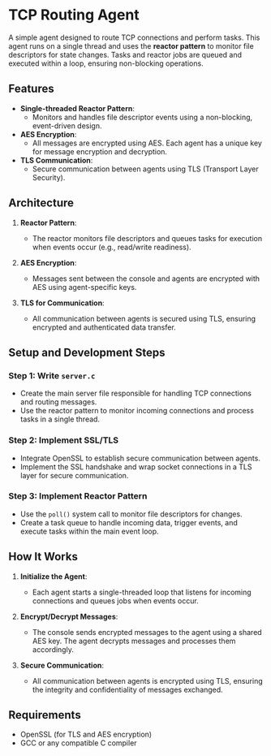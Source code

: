 # TCP Routing Agent

A simple agent designed to route TCP connections and perform tasks. This agent runs on a single thread and uses the **reactor pattern** to monitor file descriptors for state changes. Tasks and reactor jobs are queued and executed within a loop, ensuring non-blocking operations.

## Features

- **Single-threaded Reactor Pattern**: 
  - Monitors and handles file descriptor events using a non-blocking, event-driven design.
- **AES Encryption**:
  - All messages are encrypted using AES. Each agent has a unique key for message encryption and decryption.
- **TLS Communication**:
  - Secure communication between agents using TLS (Transport Layer Security).

## Architecture

1. **Reactor Pattern**: 
   - The reactor monitors file descriptors and queues tasks for execution when events occur (e.g., read/write readiness).
   
2. **AES Encryption**: 
   - Messages sent between the console and agents are encrypted with AES using agent-specific keys.
   
3. **TLS for Communication**: 
   - All communication between agents is secured using TLS, ensuring encrypted and authenticated data transfer.

## Setup and Development Steps

### Step 1: Write `server.c`
- Create the main server file responsible for handling TCP connections and routing messages.
- Use the reactor pattern to monitor incoming connections and process tasks in a single thread.

### Step 2: Implement SSL/TLS
- Integrate OpenSSL to establish secure communication between agents.
- Implement the SSL handshake and wrap socket connections in a TLS layer for secure communication.

### Step 3: Implement Reactor Pattern
- Use the `poll()` system call to monitor file descriptors for changes.
- Create a task queue to handle incoming data, trigger events, and execute tasks within the main event loop.

## How It Works

1. **Initialize the Agent**: 
   - Each agent starts a single-threaded loop that listens for incoming connections and queues jobs when events occur.
   
2. **Encrypt/Decrypt Messages**: 
   - The console sends encrypted messages to the agent using a shared AES key. The agent decrypts messages and processes them accordingly.
   
3. **Secure Communication**: 
   - All communication between agents is encrypted using TLS, ensuring the integrity and confidentiality of messages exchanged.

## Requirements

- OpenSSL (for TLS and AES encryption)
- GCC or any compatible C compiler
